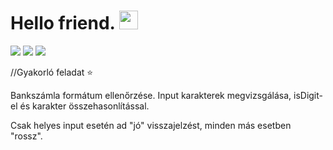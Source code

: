 # Hello friend. <img src="https://raw.githubusercontent.com/MartinHeinz/MartinHeinz/master/wave.gif" width="30px"> 
![](https://img.shields.io/badge/Language-C-informational?style=flat&logo=<LOGO_NAME>&logoColor=white&color=2bbc8a) ![](https://img.shields.io/badge/Practice-informational?style=flat&logo=<LOGO_NAME>&logoColor=white&color=dbde31) ![](https://img.shields.io/badge/Console_Application-informational?style=flat&logo=<LOGO_NAME>&logoColor=white&color=black) 

//Gyakorló feladat ⭐

Bankszámla formátum ellenőrzése.
Input karakterek megvizsgálása, isDigit-el és karakter összehasonlítással.

Csak helyes input esetén ad "jó" visszajelzést, minden más esetben "rossz".
